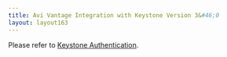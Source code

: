 ```yaml
---
title: Avi Vantage Integration with Keystone Version 3&#46;0
layout: layout163
---
```

Please refer to <a href="/docs/16.3/keystone-authentication/#avi-keystone-integration">Keystone Authentication</a>.
